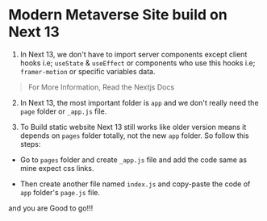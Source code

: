 # Modern Metaverse Site build on Next 13

1. In Next 13, we don't have to import server components except client hooks i.e; `useState` & `useEffect` or components who use this hooks i.e; `framer-motion` or specific variables data.

> For More Information, Read the Nextjs Docs

2. In Next 13, the most important folder is `app` and we don't really need the `page` folder or `_app.js` file.

3. To Build static website Next 13 still works like older version means it depends on `pages` folder totally, not the new `app` folder. So follow this steps:

- Go to `pages` folder and create `_app.js` file and add the code same as mine expect css links.

- Then create another file named `index.js` and copy-paste the code of `app` folder's `page.js` file.

and you are Good to go!!!
